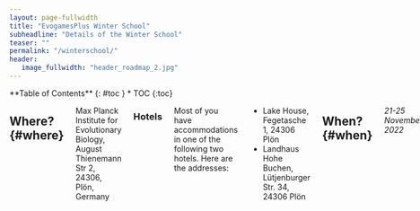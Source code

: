 ```yaml
---
layout: page-fullwidth
title: "EvogamesPlus Winter School"
subheadline: "Details of the Winter School"
teaser: ""
permalink: "/winterschool/"
header:
   image_fullwidth: "header_roadmap_2.jpg"
---
```

<div class="row">
<div class="medium-4 medium-push-8 columns" markdown="1">
<div class="panel radius" markdown="1">
**Table of Contents**
{: #toc }
*  TOC
{:toc}
</div>
</div><!-- /.medium-4.columns -->



<div class="medium-8 medium-pull-4 columns" markdown="1">

## Where?   {#where}

Max Planck Institute for Evolutionary Biology, August Thienemann Str 2, 24306, Plön, Germany
   
### Hotels
   Most of you have accommodations in one of the following two hotels. Here are the addresses:
* Lake House, Fegetasche 1, 24306 Plön
* Landhaus Hohe Buchen, Lütjenburger Str. 34, 24306 Plön

## When?   {#when}

*21-25 November 2022* 

## How?   {#how}

### How to get to Plön

[Instructions](https://www.evolbio.mpg.de/15109/directions)


### How do I pay for the accommodation? food? travel?

*This is Germany. We urge all participants to carry enough cash with them as in many restaurants/kiosks/travel avenues it might be possible that only cash is accepted.*

For accommodation:
Coverd by EG+

For food:
Dinner on Tuesday and Thursday self payment subject to reimbursement  <br />
All lunches, and welcome snack on Monday and dinner on Wednesday are covered by EG+.

For travel:
Self payment subject to reimbursement

<small markdown="1">[Up to table of contents](#toc)</small>
{: .text-right }

## Schedule

The schedule is as follows:

<img src="{{ site.url }}/images/schedule.jpg">

The workshop will be also available online when possible in the followin zoom room.

### Zoom rooms
   
[Presentations and tutotials](https://zoom.us/j/5603841649?pwd=Y1U2ZGNTbW80MGxHZmpLMTZRRDVUUT09)


## Speakers

* ESR talks will be 30 mins (25 + 5). Please keep to the schedule and the moderators will ensure that we do not overextend.

The ESR talk order will be decided in a fun event on Monday evening as per https://www2.edc.org/makingmath/studentWork/amidaKuji/AmidaKujiByDavidSenft.pdf

* Tutorials are 45 mins long.

### Day 1 - Monday

| Time      | Speaker | Title | 
| ----------- | ----------- | ----------- |                                                               
| 1900 -- 2000 | Gosia | Welcome | 


### Day 2 - Tuesday

| Time      | Speaker | Title | 
| ----------- | ----------- | ----------- |
| 0900 -- 0930 | ESR |  |
| 0930 -- 1000 | ESR |  |  
| 1000 -- 1030 | ESR |  |  
| 1100 -- 1130 | ESR |  |  
| 1130 -- 1200 | ESR |  |  
| 1200 -- 1230 | ESR |  |                                                                  
| 1330 -- 1430 | Chaitanya S. Gokhale | Multiplayer evolutionary games |
| 1430 -- 1530 | Kieran Sharkey | Modelling structured populations |
| 1600 -- 1700 | Igor Erovenko | On giving presentations |
| 1700 -- 1800 | Igor Erovenko | ABM structured |

### Day 3 - Wednesday

| Time      | Speaker | Title | 
| ----------- | ----------- | ----------- |
| 0900 -- 1000 | Arne Traulsen | Evolutionary dynamics in structured populations |
| 1030 -- 1100 | ESR |  |
| 1100 -- 1130 | ESR |  |  
| 1130 -- 1200 | ESR |  |                                                                 
| 1300 -- 1400 | Jan Rychtar | Games on graphs |
| 1400 -- 1500 | Mark Broom | Levels of selection |

### Day 4 - Thursday

| Time      | Speaker | Title | 
| ----------- | ----------- | ----------- |
| 0900 -- 0930 | ESR |  |
| 0930 -- 1000 | ESR |  |  
| 1000 -- 1030 | ESR |  |  
| 1100 -- 1130 | ESR |  |  
| 1130 -- 1200 | ESR |  |  
| 1200 -- 1230 | ESR |  |  

### Day 5 - Friday

| Time      | Speaker | Title | 
| ----------- | ----------- | ----------- |
| 0900 -- 1030 | Gosia | Closing remarks | 
   
   

## Organisers

#### Local
- Małgorzata Fic
- Chaitanya S. Gokhale
- Maren Lehmann

#### EG+
- Katerina Stankova
- Danitsja van Heusden-van Winden

<small markdown="1">[Up to table of contents](#toc)</small>
{: .text-right }
